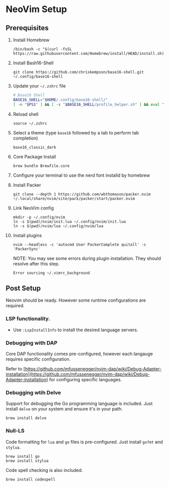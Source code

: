 # NeoVim Setup

## Prerequisites

1. Install Homebrew
   
   ```
   /bin/bash -c "$(curl -fsSL https://raw.githubusercontent.com/Homebrew/install/HEAD/install.sh)"
   ```

1. Install Bash16-Shell

   ```
   git clone https://github.com/chriskempson/base16-shell.git ~/.config/base16-shell
   ```

1. Update your `~/.zshrc` file

   ```zsh
   # Base16 Shell
   BASE16_SHELL="$HOME/.config/base16-shell/"
   [ -n "$PS1" ] && [ -s "$BASE16_SHELL/profile_helper.sh" ] && eval "$("$BASE16_SHELL/profile_helper.sh")"
   ```

1. Reload shell

   ```
   source ~/.zshrc
   ```

1. Select a theme (type `base16` followed by a tab to perform tab completion)

   ```
   base16_classic_dark
   ```

1. Core Package Install

   ```
   brew bundle Brewfile.core
   ```

1. Configure your terminal to use the nerd font installd by homebrew

1. Install Packer

   ```
   git clone --depth 1 https://github.com/wbthomason/packer.nvim ~/.local/share/nvim/site/pack/packer/start/packer.nvim
   ```

1. Link NeoVim config

   ```
   mkdir -p ~/.config/nvim
   ln -s $(pwd)/nvim/init.lua ~/.config/nvim/init.lua
   ln -s $(pwd)/nvim/lua ~/.config/nvim/lua
   ```

1. Install plugins
   
   ```
   nvim --headless -c 'autocmd User PackerComplete quitall' -c 'PackerSync'
   ```

   NOTE: You may see some errors during plugin installation.  They should resolve after this step.

   ```
   Error sourcing ~/.vimrc_background
   ```

## Post Setup

Neovim should be ready. However some runtime configurations are required.

### LSP functionality.

* Use `:LspInstallInfo` to install the desired language servers.

### Debugging with DAP

Core DAP functionality comes pre-configured, however each langauge requires specific configuration.

Refer to [https://github.com/mfussenegger/nvim-dap/wiki/Debug-Adapter-installation](https://github.com/mfussenegger/nvim-dap/wiki/Debug-Adapter-installation) for configuring specific languages.

### Debugging wtih Delve

Support for debugging the Go programming language is included.  Just install `delve` on your system and ensure it's in your path.

```
brew install delve
```

### Null-LS

Code formatting for `lua` and `go` files is pre-configured. Just install `gofmt` and `stylua`.

```
brew install go
brew install stylua
```

Code spell checking is also included.

```
brew install codespell
```
